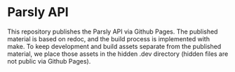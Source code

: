 
# Parsly API

This repository publishes the Parsly API via Github Pages. The published
material is based on redoc, and the build process is implemented with make.
To keep development and build assets separate from the published material,
we place those assets in the hidden .dev directory (hidden files are not
public via Github Pages).
